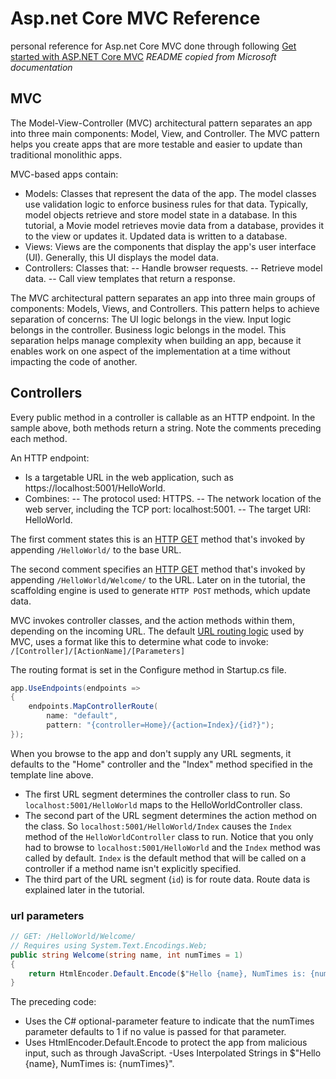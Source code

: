 # Asp.net Core MVC Reference
personal reference for Asp.net Core MVC
done through following [Get started with ASP.NET Core MVC](https://docs.microsoft.com/en-us/aspnet/core/tutorials/first-mvc-app/start-mvc?view=aspnetcore-5.0&tabs=visual-studio)
*README copied from Microsoft documentation*

## MVC
The Model-View-Controller (MVC) architectural pattern separates an app into three main components: Model, View, and Controller. The MVC pattern helps you create apps that are more testable and easier to update than traditional monolithic apps.

MVC-based apps contain:

- Models: Classes that represent the data of the app. The model classes use validation logic to enforce business rules for that data. Typically, model objects retrieve and store model state in a database. In this tutorial, a Movie model retrieves movie data from a database, provides it to the view or updates it. Updated data is written to a database.
- Views: Views are the components that display the app's user interface (UI). Generally, this UI displays the model data.
- Controllers: Classes that:
-- Handle browser requests.
-- Retrieve model data.
-- Call view templates that return a response.

The MVC architectural pattern separates an app into three main groups of components: Models, Views, and Controllers. This pattern helps to achieve separation of concerns: The UI logic belongs in the view. Input logic belongs in the controller. Business logic belongs in the model. This separation helps manage complexity when building an app, because it enables work on one aspect of the implementation at a time without impacting the code of another.

## Controllers

Every public method in a controller is callable as an HTTP endpoint. In the sample above, both methods return a string. Note the comments preceding each method.

An HTTP endpoint:
- Is a targetable URL in the web application, such as https://localhost:5001/HelloWorld.
- Combines:
-- The protocol used: HTTPS.
-- The network location of the web server, including the TCP port: localhost:5001.
-- The target URI: HelloWorld.

The first comment states this is an [HTTP GET](https://developer.mozilla.org/docs/Web/HTTP/Methods/GET) method that's invoked by appending `/HelloWorld/` to the base URL.

The second comment specifies an [HTTP GET](https://developer.mozilla.org/docs/Web/HTTP/Methods/GET) method that's invoked by appending `/HelloWorld/Welcome/` to the URL. Later on in the tutorial, the scaffolding engine is used to generate `HTTP POST` methods, which update data.

MVC invokes controller classes, and the action methods within them, depending on the incoming URL. The default [URL routing logic](https://docs.microsoft.com/en-us/aspnet/core/mvc/controllers/routing?view=aspnetcore-5.0) used by MVC, uses a format like this to determine what code to invoke:
`/[Controller]/[ActionName]/[Parameters]`

The routing format is set in the Configure method in Startup.cs file.
```c#
app.UseEndpoints(endpoints =>
{
    endpoints.MapControllerRoute(
        name: "default",
        pattern: "{controller=Home}/{action=Index}/{id?}");
});
```

When you browse to the app and don't supply any URL segments, it defaults to the "Home" controller and the "Index" method specified in the template line above.
- The first URL segment determines the controller class to run. So `localhost:5001/HelloWorld` maps to the HelloWorldController class.
- The second part of the URL segment determines the action method on the class. So `localhost:5001/HelloWorld/Index` causes the `Index` method of the `HelloWorldController` class to run. Notice that you only had to browse to `localhost:5001/HelloWorld` and the `Index` method was called by default. `Index` is the default method that will be called on a controller if a method name isn't explicitly specified.
- The third part of the URL segment (`id`) is for route data. Route data is explained later in the tutorial.

### url parameters
```c#
// GET: /HelloWorld/Welcome/ 
// Requires using System.Text.Encodings.Web;
public string Welcome(string name, int numTimes = 1)
{
    return HtmlEncoder.Default.Encode($"Hello {name}, NumTimes is: {numTimes}");
}
```
The preceding code:
- Uses the C# optional-parameter feature to indicate that the numTimes parameter defaults to 1 if no value is passed for that parameter.
- Uses HtmlEncoder.Default.Encode to protect the app from malicious input, such as through JavaScript.
-Uses Interpolated Strings in $"Hello {name}, NumTimes is: {numTimes}".



